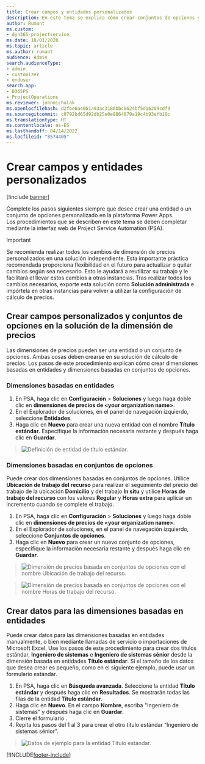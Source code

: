 ```yaml
---
title: Crear campos y entidades personalizados
description: En este tema se explica cómo crear conjuntos de opciones y entidades en su propia solución de la plataforma Power Apps.
author: Rumant
ms.custom:
- dyn365-projectservice
ms.date: 10/01/2020
ms.topic: article
ms.author: rumant
audience: Admin
search.audienceType:
- admin
- customizer
- enduser
search.app:
- D365PS
- ProjectOperations
ms.reviewer: johnmichalak
ms.openlocfilehash: d2fbe6a4061a93ac3186bbc8624bf5d16209cdf9
ms.sourcegitcommit: c0792bd65d92db25e0e8864879a19c4b93efb10c
ms.translationtype: HT
ms.contentlocale: es-ES
ms.lasthandoff: 04/14/2022
ms.locfileid: "8574405"
---
```

# <a name="create-custom-fields-and-entities"></a>Crear campos y entidades personalizados 

[!include [banner](../includes/psa-now-project-operations.md)]

Complete los pasos siguientes siempre que desee crear una entidad o un conjunto de opciones personalizado en la plataforma Power Apps.  
Los procedimientos que se describen en este tema se deben completar mediante la interfaz web de Project Service Automation (PSA).

> [!IMPORTANT]
> Se recomienda realizar todos los cambios de dimensión de precios personalizados en una solución independiente. Esta importante práctica recomendada proporciona flexibilidad en el futuro para actualizar o quitar cambios según sea necesario. Esto le ayudará a reutilizar su trabajo y le facilitará el llevar estos cambios a otras instancias. Tras realizar todos los cambios necesarios, exporte esta solución como **Solución administrada** e impórtela en otras instancias para volver a utilizar la configuración de cálculo de precios.

  
## <a name="create-custom-fields-and-option-sets-in-the-pricing-dimension-solution"></a>Crear campos personalizados y conjuntos de opciones en la solución de la dimensión de precios

Las dimensiones de precios pueden ser una entidad o un conjunto de opciones. Ambas cosas deben crearse en su solución de cálculo de precios. Los pasos de este procedimiento explican cómo crear dimensiones basadas en entidades y dimensiones basadas en conjuntos de opciones.

### <a name="entity-based-dimensions"></a>Dimensiones basadas en entidades

1. En PSA, haga clic en **Configuración** > **Soluciones** y luego haga doble clic en **dimensiones de precios de \<your organization name>**.
2. En el Explorador de soluciones, en el panel de navegación izquierdo, seleccione **Entidades**.
3. Haga clic en **Nuevo** para crear una nueva entidad con el nombre **Título estándar**. Especifique la información necesaria restante y después haga clic en **Guardar**.

> ![Definición de entidad de título estándar.](media/Standard-Title-entity-definition.png)


### <a name="option-set-based-dimensions"></a>Dimensiones basadas en conjuntos de opciones 
Puede crear dos dimensiones basadas en conjuntos de opciones. Utilice **Ubicación de trabajo del recurso** para realizar el seguimiento del precio del trabajo de la ubicación **Domicilio** y del trabajo **In situ** y utilice **Horas de trabajo del recurso** con los valores **Regular** y **Horas extra** para aplicar un incremento cuando se complete el trabajo.


1. En PSA, haga clic en **Configuración** > **Soluciones** y luego haga doble clic en **dimensiones de precios de \<your organization name>**. 
2. En el Explorador de soluciones, en el panel de navegación izquierdo, seleccione **Conjuntos de opciones**. 
3. Haga clic en **Nuevo** para crear un nuevo conjunto de opciones, especifique la información necesaria restante y después haga clic en **Guardar**.

> ![Dimensión de precios basada en conjuntos de opciones con el nombre Ubicación de trabajo del recurso.](media/Option-set-PD-called-Resource-Work-Location.png)

> ![Dimensión de precios basada en conjuntos de opciones con el nombre Horas de trabajo del recurso.](media/Option-set-PD-called-Resource-Work-Hours.PNG)


## <a name="create-data-for-entity-based-dimensions"></a>Crear datos para las dimensiones basadas en entidades

Puede crear datos para las dimensiones basadas en entidades manualmente, o bien mediante llamadas de servicio o importaciones de Microsoft Excel. Use los pasos de este procedimiento para crear dos títulos estándar, **Ingeniero de sistemas** e **Ingeniero de sistemas sénior** desde la dimensión basada en entidades **Título estándar**. Si el tamaño de los datos que desea crear es pequeño, como en el siguiente ejemplo, puede usar un formulario estándar.

1. En PSA, haga clic en **Búsqueda avanzada**. Seleccione la entidad **Título estándar** y después haga clic en **Resultados**. Se mostrarán todas las filas de la entidad **Título estándar**.
2. Haga clic en **Nuevo**. En el campo **Nombre**, escriba "Ingeniero de sistemas" y después haga clic en **Guardar**.
3. Cierre el formulario . 
4. Repita los pasos del 1 al 3 para crear el otro título estándar “Ingeniero de sistemas sénior”.

> ![Datos de ejemplo para la entidad Título estándar.](media/ST-data.png)




[!INCLUDE[footer-include](../includes/footer-banner.md)]
